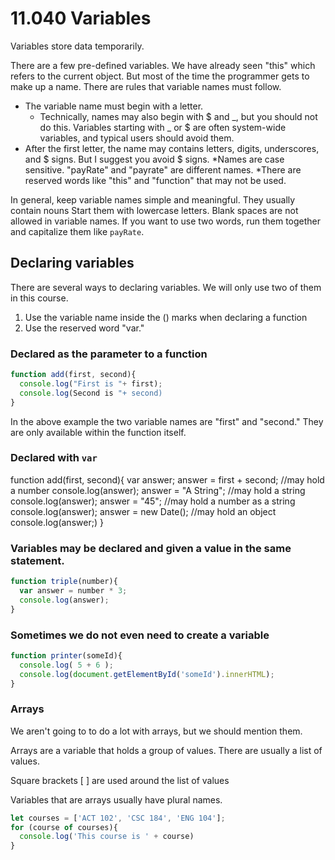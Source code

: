 # 11.040 Variables

Variables store data temporarily.

There are a few pre-defined variables.  We have already seen "this" which refers to the current object.  But most of the time the programmer gets to make up a name.  There are rules that variable names must follow.

* The variable name must begin with a letter.
  * Technically, names may also begin with $ and _, but you should not do this.  Variables starting with _ or $ are often system-wide variables, and typical users should avoid them.
* After the first letter, the name may contains letters, digits, underscores, and $ signs.  But I suggest you avoid $ signs.
*Names are case sensitive.  "payRate" and "payrate" are different names.
*There are reserved words like "this" and "function" that may not be used.

In general, keep variable names simple and meaningful. They usually contain nouns Start them with lowercase letters.  Blank spaces are not allowed in variable names.  If you want to use two words, run them together and capitalize them like ```payRate```.


## Declaring variables

There are several ways to declaring variables.  We will only use two of them in this course.

1. Use the variable name inside the () marks when declaring a function
2. Use the reserved word "var."

### Declared as the parameter to a function

```javascript
function add(first, second){
  console.log("First is "+ first);
  console.log(Second is "+ second)
}
```
In the above example the two variable names are "first" and "second."  They are only available within the function itself.

### Declared with ```var```

function add(first, second){
 var answer;
 answer = first + second;  //may hold a number
 console.log(answer);
 answer = "A String";     //may hold a string
 console.log(answer);
 answer = "45";     //may hold a number as a string
 console.log(answer);
 answer = new Date();  //may hold an object
 console.log(answer;)
}

### Variables may be declared and given a value in the same statement.

```javascript
function triple(number){
  var answer = number * 3;
  console.log(answer);
}
```

### Sometimes we do not even need to create a variable

```javascript
function printer(someId){
  console.log( 5 + 6 );
  console.log(document.getElementById('someId').innerHTML);
}
```

### Arrays

We aren't going to to do a lot with arrays, but we should mention them.

Arrays are a variable that holds a group of values.  There are usually a list of values.

Square brackets [ ] are used around the list of values

Variables that are arrays usually have plural names.  

```javascript
let courses = ['ACT 102', 'CSC 184', 'ENG 104'];
for (course of courses){
  console.log('This course is ' + course)
}
```